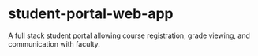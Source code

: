 # student-portal-web-app
A full stack student portal allowing course registration, grade viewing, and communication with faculty.
